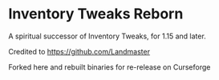 # Inventory Tweaks Reborn

A spiritual successor of Inventory Tweaks, for 1.15 and later.

Credited to https://github.com/Landmaster

Forked here and rebuilt binaries for re-release on Curseforge
